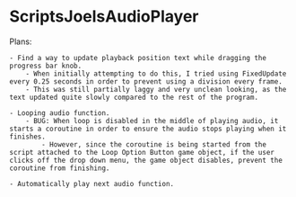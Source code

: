 # ScriptsJoelsAudioPlayer

Plans:

	- Find a way to update playback position text while dragging the progress bar knob.
		- When initially attempting to do this, I tried using FixedUpdate every 0.25 seconds in order to prevent using a division every frame.
		- This was still partially laggy and very unclean looking, as the text updated quite slowly compared to the rest of the program.

	- Looping audio function.
		- BUG: When loop is disabled in the middle of playing audio, it starts a coroutine in order to ensure the audio stops playing when it finishes.
			- However, since the coroutine is being started from the script attached to the Loop Option Button game object, if the user clicks off the drop down menu, the game object disables, prevent the coroutine from finishing.

	- Automatically play next audio function.